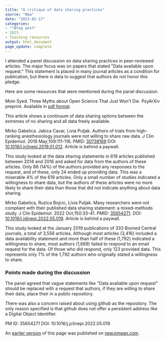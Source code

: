 ```yaml
---
title: "A critique of data sharing practices"
source: "New"
date: "2023-02-17"
categories:
- "*Blog post"
- 2023
- Teaching resources
output: html_document
page_update: complete
---
```


I attended a panel discussion on data sharing practices in peer-reviewed articles. The major focus was on papers that stated "Data available upon request." This statement is placed in many journal articles as a condition for publication, but there is data to suggest that authors do not honor this pledge.

Here are some resources that were mentioned during the panel discussion.

<!---more--->

Moin Syed. Three Myths about Open Science That Just Won't Die. PsyArXiv preprint. Available in [pdf format][sye1].

[sye1]: https://psyarxiv.com/w8xs2/

This article shows a continuum of data sharing options between the extremes of no sharing and all data freely available.

Mirko Gabelica. Jakica Cavar, Livia Puljak. Authors of trials from high-ranking anesthesiology journals were not willing to share raw data. J Clin Epidemiol. 2019 May;109:111-116. PMID: [30738169][gab1] DOI: [10.1016/j.jclinepi.2019.01.012][gab2]. Article is behind a paywall.

[gab1]: https://pubmed.ncbi.nlm.nih.gov/30738169/
[gab2]: https://www.doi.org/10.1016/j.jclinepi.2019.01.012

This study looked at the data sharing statements in 619 articles published between 2014 and 2016 and asked for data from the authors of these articles. Only 86 (14%) of the authors provided any responses to the request, and of these, only 24 ended up providing data. This was a miserable 4% of the 619 articles. Only a small number of studies indicated a willingness to share data, but the authors of these articles were no more likely to share their data than those that did not indicate anything about data sharing.

Mirko Gabelica, Ruzica Bojcic, Livia Puljak. Many researchers were not compliant with their published data sharing statement: a mixed-methods study. J Clin Epidemiol. 2022 Oct;150:33-41. PMID: [35654271][gab3]. DOI: [10.1016/j.jdinepi.2022.05.019][gab4]. Article is behind a paywall.

[gab3]: https://pubmed.ncbi.nlm.nih.gov/35654271/
[gab4]: https://dx.doi.org/10.1016/j.jclinepi.2022.05.019

This study looked at the January 2019 publications of 333 Biomed Central journals, a total of 3,556 articles. Although most articles (3,416) included a data availability statement and more than half of these (1,792) indicated a willingness to share, most authors (1,669) failed to respond to an email request for the data. Of those who did respond, only 123 provided data. This represents only 7% of the 1,792 authors who originally stated a willingness to share.

### Points made during the discussion

The panel agreed that vague statements like "Data available upon request" should be replaced with a request that authors, if they are willing to share their data, place their in a public repository.

There was also a concern raised about using github as the repository. The only reason specified is that github does not offer a persistent address like a Digital Object Identifier.


PM ID: 35654271 DOI: 10.1016/j.jclinepi.2022.05.019

An [earlier version][sim2] of this page was published on [new.pmean.com][sim1].

[sim1]: http://new.pmean.com
[sim2]: http://new.pmean.com/data-sharing-critique/
